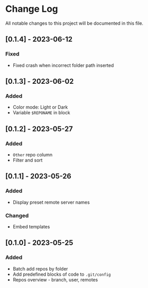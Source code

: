 # Change Log
All notable changes to this project will be documented in this file.

## [0.1.4] - 2023-06-12
### Fixed
- Fixed crash when incorrect folder path inserted

## [0.1.3] - 2023-06-02
### Added
- Color mode: Light or Dark
- Variable `$REPONAME` in block

## [0.1.2] - 2023-05-27
### Added
- `Other` repo column
- Filter and sort

## [0.1.1] - 2023-05-26
### Added
- Display preset remote server names

### Changed
- Embed templates

## [0.1.0] - 2023-05-25
### Added
- Batch add repos by folder
- Add predefined blocks of code to `.git/config`
- Repos overview - branch, user, remotes

